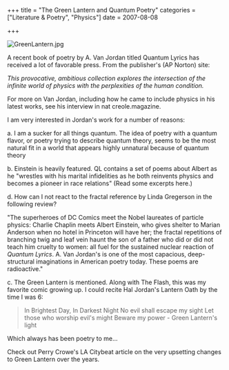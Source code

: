 +++
title = "The Green Lantern and Quantum Poetry"
categories = ["Literature & Poetry", "Physics"]
date = 2007-08-08


+++


<img alt="GreenLantern.jpg" src="https://www.fractalog.com/jpg/GreenLantern.jpg" />

A recent book of poetry by A. Van Jordan titled Quantum Lyrics has received a lot of favorable press. From the publisher's (AP Norton) site:
       
<em>This provocative, ambitious collection explores the intersection of the infinite world of physics with the perplexities of the human condition.</em>
       
For more on Van Jordan, including how he came to include physics in his latest works, see his interview in nat creole.magazine. 
       
I am very interested in Jordan's work for a number of reasons:
       
a. I am a sucker for all things quantum. The idea of poetry with a quantum flavor, or poetry trying to describe quantum theory, seems to be the most natural fit in a world that appears highly unnatural because of quantum theory
       
b. Einstein is heavily featured. QL contains a set of poems about Albert as he &quot;wrestles with his marital infidelities as he both reinvents physics and becomes a pioneer in race relations&quot; (Read some excerpts here.) 
       
d. How can I not react to the fractal reference by Linda Gregerson in the following review? 
         
&quot;The superheroes of DC Comics meet the Nobel laureates of particle physics: Charlie Chaplin meets Albert Einstein, who gives shelter to Marian Anderson when no hotel in Princeton will have her; the fractal repetitions of branching twig and leaf vein haunt the son of a father who did or did not teach him cruelty to women: all fuel for the sustained nuclear reaction of <em>Quantum Lyrics</em>. A. Van Jordan's is one of the most capacious, deep-structural imaginations in American poetry today. These poems are radioactive.&quot; 
         
c. The Green Lantern is mentioned. Along with The Flash, this was my favorite comic growing up. I could recite Hal Jordan's Lantern Oath by the time I was 6: 
       
<blockquote>In Brightest Day, In Darkest Night    No evil shall escape my sight    Let those who worship evil's might    Beware my power - Green Lantern's light</blockquote>
        
Which always has been poetry to me...
       
Check out Perry Crowe's LA Citybeat article on the very upsetting changes to Green Lantern over the years.
